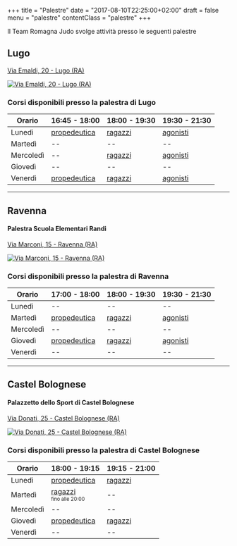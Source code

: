 +++
title = "Palestre"
date =  "2017-08-10T22:25:00+02:00"
draft = false
menu =  "palestre"
contentClass = "palestre"
+++

Il Team Romagna Judo svolge attività presso le seguenti palestre


## Lugo
[Via Emaldi, 20 - Lugo (RA)][mappa-lugo]

[![Via Emaldi, 20 - Lugo (RA)](/images/maps/lugo.png)][mappa-lugo]

### Corsi disponibili presso la palestra di Lugo
 Orario   | 16:45 - 18:00                       | 18:00 - 19:30             | 19:30 - 21:30
----------|-------------------------------------|---------------------------|----------------------
Lunedì    | [propedeutica](/corsi/propedeutica) | [ragazzi](/corsi/ragazzi) | [agonisti](/corsi/agonisti)
Martedì   | --                                  | --                        | --
Mercoledì | --                                  | [ragazzi](/corsi/ragazzi) | [agonisti](/corsi/agonisti)
Giovedì   | --                                  | --                        | --
Venerdì   | [propedeutica](/corsi/propedeutica) | [ragazzi](/corsi/ragazzi) | [agonisti](/corsi/agonisti)

---

## Ravenna
#### Palestra Scuola Elementari Randi
[Via Marconi, 15 - Ravenna (RA)][mappa-ravenna]

[![Via Marconi, 15 - Ravenna (RA)](/images/maps/ravenna.png)][mappa-ravenna]

### Corsi disponibili presso la palestra di Ravenna
 Orario   | 17:00 - 18:00                       | 18:00 - 19:30             | 19:30 - 21:30
----------|-------------------------------------|---------------------------|----------------------
Lunedì    | --                                  | --                        | --
Martedì   | [propedeutica](/corsi/propedeutica) | [ragazzi](/corsi/ragazzi) | [agonisti](/corsi/agonisti)
Mercoledì | --                                  | --                        | --
Giovedì   | [propedeutica](/corsi/propedeutica) | [ragazzi](/corsi/ragazzi) | [agonisti](/corsi/agonisti)
Venerdì   | --                                  | --                        | --

---

## Castel Bolognese
#### Palazzetto dello Sport di Castel Bolognese
[Via Donati, 25 - Castel Bolognese (RA)][mappa-castelbolognese]

[![Via Donati, 25 - Castel Bolognese (RA)](/images/maps/castelbolognese.png)][mappa-castelbolognese]

### Corsi disponibili presso la palestra di Castel Bolognese
 Orario   | 18:00 - 19:15                       | 19:15 - 21:00
----------|-------------------------------------|---------------------------
Lunedì    | [propedeutica](/corsi/propedeutica) | [ragazzi](/corsi/ragazzi) 
Martedì   | [ragazzi](/corsi/ragazzi)<br><span style="font-size:0.7em">fino alle 20:00</span> | --
Mercoledì | --                                  | --                        
Giovedì   | [propedeutica](/corsi/propedeutica) | [ragazzi](/corsi/ragazzi) 
Venerdì   | --                                  | --                        




[mappa-lugo]: https://www.google.it/maps/place/Team+Romagna+Judo/@44.419297,11.9062121,17z/data=!3m1!4b1!4m5!3m4!1s0x477e032c9abcbe93:0xbc2a51c45a18ba47!8m2!3d44.419297!4d11.9084008?hl=it
[mappa-ravenna]: https://www.google.it/maps/place/Team+Romagna+Judo/@44.405523,12.1885824,17z/data=!3m1!4b1!4m5!3m4!1s0x477df94ba8ab596f:0xdbc4c1c7f9299a20!8m2!3d44.405523!4d12.1907711?hl=it
[mappa-castelbolognese]: https://www.google.it/maps/place/Team+Romagna+Judo/@44.3160906,11.7916364,17z/data=!3m1!4b1!4m5!3m4!1s0x132b4bfe5db06c95:0xbf0a2a6d635aa079!8m2!3d44.3160906!4d11.7938251?hl=it
